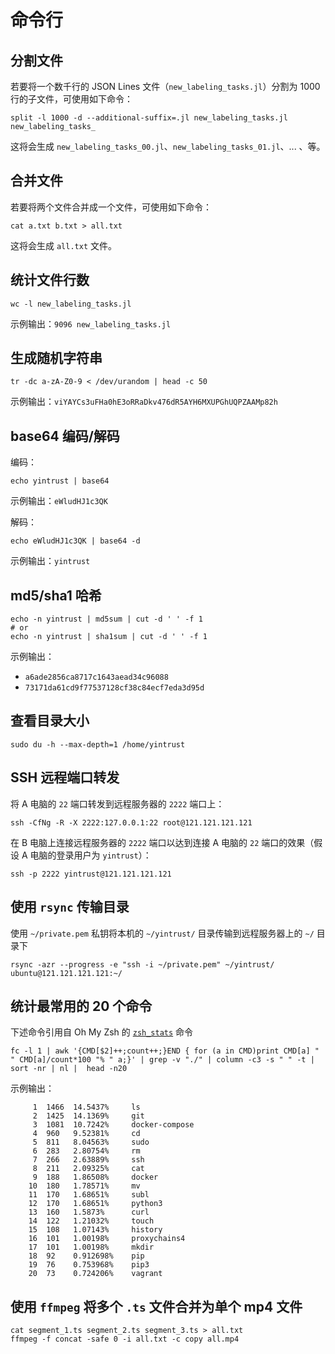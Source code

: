 # 命令行

## 分割文件

若要将一个数千行的 JSON Lines 文件（`new_labeling_tasks.jl`）分割为 1000 行的子文件，可使用如下命令：

```shell
split -l 1000 -d --additional-suffix=.jl new_labeling_tasks.jl new_labeling_tasks_
```

这将会生成 `new_labeling_tasks_00.jl`、`new_labeling_tasks_01.jl`、... 、等。

## 合并文件

若要将两个文件合并成一个文件，可使用如下命令：

```shell
cat a.txt b.txt > all.txt
```

这将会生成 `all.txt` 文件。

## 统计文件行数

```shell
wc -l new_labeling_tasks.jl
```

示例输出：`9096 new_labeling_tasks.jl`

## 生成随机字符串

```shell
tr -dc a-zA-Z0-9 < /dev/urandom | head -c 50
```

示例输出：`viYAYCs3uFHa0hE3oRRaDkv476dR5AYH6MXUPGhUQPZAAMp82h`

## base64 编码/解码

编码：

```shell
echo yintrust | base64
```

示例输出：`eWludHJ1c3QK`

解码：

```shell
echo eWludHJ1c3QK | base64 -d
```

示例输出：`yintrust`

## md5/sha1 哈希

```shell
echo -n yintrust | md5sum | cut -d ' ' -f 1
# or
echo -n yintrust | sha1sum | cut -d ' ' -f 1
```

示例输出：

- `a6ade2856ca8717c1643aead34c96088`
- `73171da61cd9f77537128cf38c84ecf7eda3d95d`

## 查看目录大小

```shell
sudo du -h --max-depth=1 /home/yintrust
```

## SSH 远程端口转发

将 A 电脑的 `22` 端口转发到远程服务器的 `2222` 端口上：

```shell
ssh -CfNg -R -X 2222:127.0.0.1:22 root@121.121.121.121
```

在 B 电脑上连接远程服务器的 `2222` 端口以达到连接 A 电脑的 `22` 端口的效果（假设 A 电脑的登录用户为 `yintrust`）：

```shell
ssh -p 2222 yintrust@121.121.121.121
```

## 使用 `rsync` 传输目录

使用 `~/private.pem` 私钥将本机的 `~/yintrust/` 目录传输到远程服务器上的 `~/` 目录下

```shell
rsync -azr --progress -e "ssh -i ~/private.pem" ~/yintrust/ ubuntu@121.121.121.121:~/
```

## 统计最常用的 20 个命令

下述命令引用自 Oh My Zsh 的 [`zsh_stats`](https://github.com/ohmyzsh/ohmyzsh/blob/master/lib/functions.zsh#L1-L3) 命令

```shell
fc -l 1 | awk '{CMD[$2]++;count++;}END { for (a in CMD)print CMD[a] " " CMD[a]/count*100 "% " a;}' | grep -v "./" | column -c3 -s " " -t | sort -nr | nl |  head -n20
```

示例输出：

```text
     1	1466  14.5437%     ls
     2	1425  14.1369%     git
     3	1081  10.7242%     docker-compose
     4	960   9.52381%     cd
     5	811   8.04563%     sudo
     6	283   2.80754%     rm
     7	266   2.63889%     ssh
     8	211   2.09325%     cat
     9	188   1.86508%     docker
    10	180   1.78571%     mv
    11	170   1.68651%     subl
    12	170   1.68651%     python3
    13	160   1.5873%      curl
    14	122   1.21032%     touch
    15	108   1.07143%     history
    16	101   1.00198%     proxychains4
    17	101   1.00198%     mkdir
    18	92    0.912698%    pip
    19	76    0.753968%    pip3
    20	73    0.724206%    vagrant

```

## 使用 `ffmpeg` 将多个 `.ts` 文件合并为单个 mp4 文件

```shell
cat segment_1.ts segment_2.ts segment_3.ts > all.txt
ffmpeg -f concat -safe 0 -i all.txt -c copy all.mp4
```

